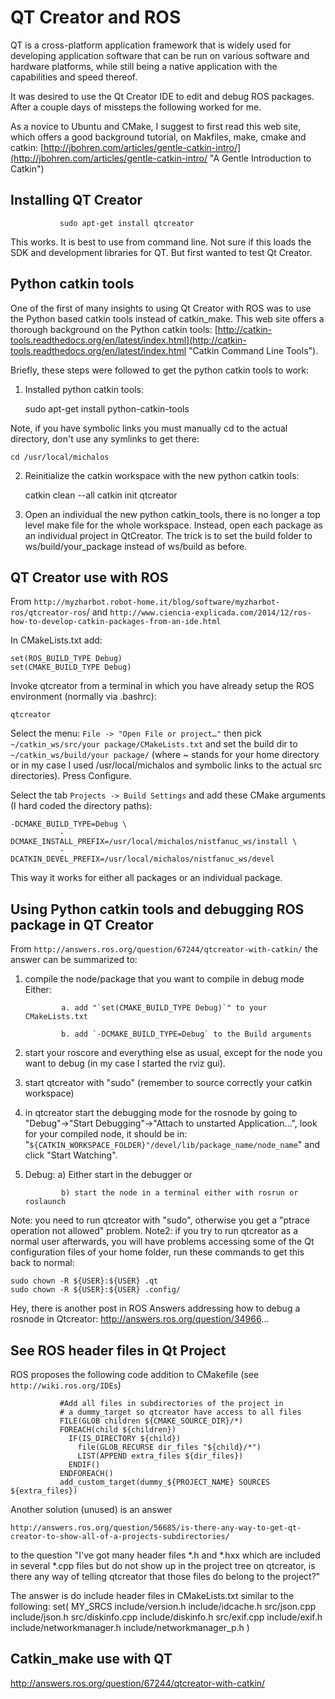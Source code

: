 QT Creator and ROS
==================
QT is a cross-platform application framework that is widely used for developing application software that can be run on various software and hardware platforms, while still being a native application with the capabilities and speed thereof.
 
It was desired to use the Qt Creator IDE to edit and debug ROS packages. After a couple days of missteps the following worked for me. 
 
As a novice to Ubuntu and CMake, I suggest to first read this web site, which offers a good background tutorial, on Makfiles, make, cmake and catkin:
[http://jbohren.com/articles/gentle-catkin-intro/](http://jbohren.com/articles/gentle-catkin-intro/ "A Gentle Introduction to Catkin")
 
Installing QT Creator
--------------------
               sudo apt-get install qtcreator
This works. It is best to use from command line. Not sure if this loads the SDK and development libraries for QT. But first wanted to test Qt Creator.
 
Python catkin tools
------------------
One of the first of many insights to using Qt Creator with ROS was to use the Python based catkin tools instead of catkin_make.  This web site offers a thorough background on the Python catkin tools: [http://catkin-tools.readthedocs.org/en/latest/index.html](http://catkin-tools.readthedocs.org/en/latest/index.html "Catkin Command Line Tools").
 
Briefly, these steps were followed to get the python catkin tools to work:
 
1) Installed python catkin tools:
 
    sudo apt-get install python-catkin-tools
 
Note, if you have symbolic links you must manually cd to the actual directory, don't use any symlinks to get there:
 
    cd /usr/local/michalos
 
2) Reinitialize the catkin workspace with the new python catkin tools:
 
    catkin clean --all
    catkin init
    qtcreator
 
3) Open an individual  the new python catkin_tools, there is no longer a top level make file for the whole workspace. Instead, open each package as an individual project in QtCreator. The trick is to set the build folder to ws/build/your_package instead of ws/build as before.
 
QT Creator use with ROS
-----------------
From
`http://myzharbot.robot-home.it/blog/software/myzharbot-ros/qtcreator-ros`/
and
    `http://www.ciencia-explicada.com/2014/12/ros-how-to-develop-catkin-packages-from-an-ide.html`
 
In CMakeLists.txt add:
 
    set(ROS_BUILD_TYPE Debug)
    set(CMAKE_BUILD_TYPE Debug)
 
 
Invoke qtcreator from a terminal in which you have already setup the ROS environment (normally via .bashrc):
 
    qtcreator
 
Select the menu:
  `File -> "Open File or project…"`
then pick 
`~/catkin_ws/src/your package/CMakeLists.txt` and set the build dir to `~/catkin_ws/build/your package/` (where ~ stands for your home directory or in my case I used /usr/local/michalos and symbolic links to the actual src directories). Press Configure.
 
Select the tab `Projects -> Build Settings` and add these CMake arguments (I hard coded the directory paths):
 
    -DCMAKE_BUILD_TYPE=Debug \
               -DCMAKE_INSTALL_PREFIX=/usr/local/michalos/nistfanuc_ws/install \
               -DCATKIN_DEVEL_PREFIX=/usr/local/michalos/nistfanuc_ws/devel
   
 
This way it works for either all packages or an individual package.
 
Using Python catkin tools and debugging  ROS package in QT Creator
----------------------------------------------------------------
 
From `http://answers.ros.org/question/67244/qtcreator-with-catkin/` the answer can be summarized to:
 
1. compile the node/package that you want to compile in debug mode Either:
 
               a. add "`set(CMAKE_BUILD_TYPE Debug)`" to your CMakeLists.txt
 
               b. add `-DCMAKE_BUILD_TYPE=Debug` to the Build arguments
 
2. start your roscore and everything else as usual, except for the node you want to debug (in my case I started the rviz gui).
3. start qtcreator with "sudo" (remember to source correctly your catkin workspace)
4. in qtcreator start the debugging mode for the rosnode by going to "Debug"->"Start Debugging"->"Attach to unstarted Application...", look for your compiled node, it should be in: "`${CATKIN_WORKSPACE_FOLDER}"/devel/lib/package_name/node_name`" and click "Start Watching".
5. Debug:
               a) Either start in the debugger or
 
               b) start the node in a terminal either with rosrun or roslaunch
Note: you need to run qtcreator with "sudo", otherwise you get a "ptrace operation not allowed" problem. Note2: if you try to run qtcreator as a normal user afterwards, you will have problems accessing some of the Qt configuration files of your home folder, run these commands to get this back to normal:
 
    sudo chown -R ${USER}:${USER} .qt
    sudo chown -R ${USER}:${USER} .config/
 
Hey, there is another post in ROS Answers addressing how to debug a rosnode in Qtcreator: http://answers.ros.org/question/34966...
 
See ROS header files in Qt Project
---------------------------------------
ROS proposes the following code addition to CMakefile (see `http://wiki.ros.org/IDEs`)
 
               #Add all files in subdirectories of the project in
               # a dummy_target so qtcreator have access to all files
               FILE(GLOB children ${CMAKE_SOURCE_DIR}/*)
               FOREACH(child ${children})
                 IF(IS_DIRECTORY ${child})
                   file(GLOB_RECURSE dir_files "${child}/*")
                   LIST(APPEND extra_files ${dir_files})
                 ENDIF()
               ENDFOREACH()
               add_custom_target(dummy_${PROJECT_NAME} SOURCES ${extra_files})
 
 
Another solution (unused) is an answer
 
    http://answers.ros.org/question/56685/is-there-any-way-to-get-qt-creator-to-show-all-of-a-projects-subdirectories/
 
to the question "I've got many header files *.h and *.hxx which are included in several *.cpp files but do not show up in the project tree on qtcreator, is there any way of telling qtcreator that those files do belong to the project?"
 
The answer is do include header files in CMakeLists.txt similar to the following:
               set( MY_SRCS
               include/version.h
               include/idcache.h
               src/json.cpp
               include/json.h
               src/diskinfo.cpp
               include/diskinfo.h
               src/exif.cpp
               include/exif.h
               include/networkmanager.h
               include/networkmanager_p.h
               )
 
 
Catkin_make use with QT
----------------------
http://answers.ros.org/question/67244/qtcreator-with-catkin/
